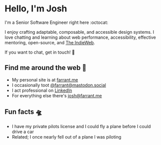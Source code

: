 # Hello, I'm Josh 

I'm a Senior Software Engineer right here :octocat:

I enjoy crafting adaptable, composable, and accessible design systems. I love chatting and learning about web performance, accessibility, effective mentoring, open-source, and [The IndieWeb]([url](https://indieweb.org/)).

If you want to chat, get in touch! 💖


## Find me around the web 🔭
- My personal site is at [farrant.me](https://farrant.me)
- I occasionally toot [@farrant@mastodon.social](https://mastodon.social/@farrant)
- I act professional on [LinkedIn](https://www.linkedin.com/in/joshfarrant/)
- For everything else there's josh@farrant.me


## Fun facts 🛸
- I have my private pilots license and I could fly a plane before I could drive a car
- Related; I once nearly fell out of a plane I was piloting
